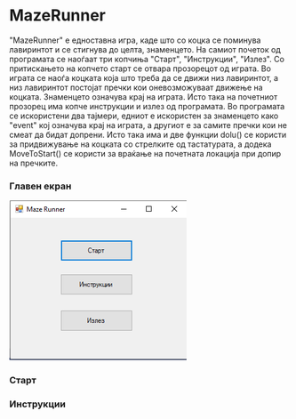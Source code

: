 ﻿# MazeRunner

"MazeRunner" е едноставна игра, каде што со коцка се поминува лавиринтот и се стигнува до целта, знаменцето. На самиот почеток од програмата се наоѓаат три копчиња "Старт", "Инструкции", "Излез". Со притискањето на копчето старт се отвара прозорецот од играта. Во играта се наоѓа коцката која што треба да се движи низ лавиринтот, а низ лавиринтот постојат пречки кои оневозможуваат движење на коцката. Знаменцето означува крај на играта. Исто така на почетниот прозорец има копче инструкции и излез од програмата. Во програмата се искористени два тајмери, едниот е искористен за знаменцето како "event" кој означува крај на играта, а другиот е за самите пречки кои не смеат да бидат допрени. Исто така има и две функции dolu() се користи за придвижување на коцката со стрелките од тастатурата, а додека MoveToStart() се користи за враќање на почетната локација при допир на пречките.
### Главен екран
![MazeRunner, ScreenShot1](https://raw.githubusercontent.com/dimitardojchinovski/MazeRunner/master/ScreenShots/MazeRunner.png)
### Старт

### Инструкции